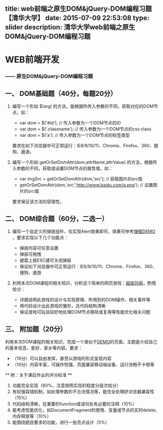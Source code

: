 title: web前端之原生DOM&jQuery-DOM编程习题【清华大学】
date: 2015-07-09 22:53:08
type: slider
description: 清华大学web前端之原生DOM&jQuery-DOM编程习题
---
# WEB前端开发

### —— 原生DOM&jQuery-DOM编程习题



## 一、	DOM基础题（40分，每题20分）

1.	编写一个形如 $(arg) 的方法，能根据所传入参数的不同，获取对应的DOM节点，如：

	* var dom = $('#id'); // 传入参数为一个DOM节点的ID
	* var dom = $('.classname'); // 传入参数为一个DOM节点的css class
	* var dom = $('a'); // 传入参数为一个DOM节点的标签类型

	要求在如下浏览器中可正常运行：IE8/9/10/11、Chrome、Firefox、360、搜狗、遨游。

2.	编写一个形如 getOrSetDomAttr(dom,attrName,attrValue) 的方法，根据传入参数的不同，获取或设置DOM节点的属性值，如：
	
	* var imgSrc = getOrSetDomAttr(dom,'src'); // 获取图片的src值
	* getOrSetDomAttr(dom,'src','http://www.baidu.com/a.png'); // 设置图片的src值
	
	要求保证该方法的容错性。



## 二、	DOM综合题（60分，二选一）

1.	编写一个自定义的弹层组件，仅实现Alert效果即可，效果可参考[弹框DEMO](http://wilee.me/demo/artDialog/demo.html) ，要求实现以下几个功能点：

	* 弹层内容可任意设置
	* 弹层可拖拽
	* 键盘上按ESC键可关闭弹层
	* 保证如下浏览器中可正常运行：IE8/9/10/11、Chrome、Firefox、360、搜狗、遨游

2. 利用本次DOM课程的相关知识，分析这个简单的网页游戏：[超级玛丽](http://wilee.me/demo/js_game/HTML5超级玛丽/index.html)，酌情给分：

	* 详细说明此游戏的设计与实现原理、所用到的DOM操作、相关事件等
	* 用代码设计出此游戏的雏形，且代码结构清晰
	* 保证游戏可玩且较好地处理DOM节点移除或复用等性能优化相关问题



## 三、	附加题（20分）

利用本次DOM课程的相关知识，完成一个类似于[DEMO](http://www.html5gamedevelopment.org/StateofHTML5GameDevelopment/)的页面，主题是介绍自己的基本信息、爱好、家乡等内容。要求：

* （10分）可以自由发挥，甚至以游戏的形式呈现内容
* （10分）内容丰富，可操作性强、页面兼容移动端设备、运行流畅不卡顿等


** 附：关于课后作业的评分标准 **

1. 功能完全实现（60%，注意按照实现的程度分层次给分）
1. 有较强容错机制，如处理参数的不合法情况等，能完全处理好浏览器兼容性（15%）
1. 代码结构清晰，在重要的function或语句处有必要的注释（10%）
1. 能考虑性能优化，如DocumentFragment的使用、变量或节点的实时delete、内存释放等（10%）
1. 能围绕题目要求的功能，进行一些亮点设计（5%）
